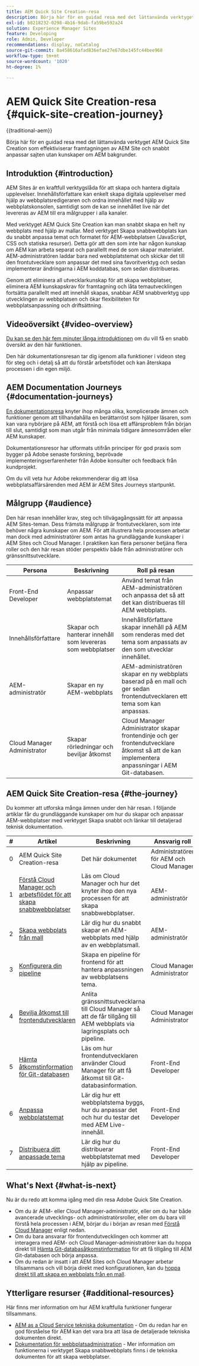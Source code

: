 ```yaml
---
title: AEM Quick Site Creation-resa
description: Börja här för en guidad resa med det lättanvända verktyget AEM Quick Site Creation som effektiviserar framtagningen av AEM Site och snabbt anpassar sajten utan kunskaper om AEM bakgrunder.
exl-id: b8218232-0298-4b16-9dab-fa59be592a24
solution: Experience Manager Sites
feature: Developing
role: Admin, Developer
recommendations: display, noCatalog
source-git-commit: 0a458616afad836efae27e67dbe145fc44bee968
workflow-type: tm+mt
source-wordcount: '1020'
ht-degree: 1%

---
```



# AEM Quick Site Creation-resa {#quick-site-creation-journey}

{{traditional-aem}}

Börja här för en guidad resa med det lättanvända verktyget AEM Quick Site Creation som effektiviserar framtagningen av AEM Site och snabbt anpassar sajten utan kunskaper om AEM bakgrunder.

## Introduktion {#introduction}

AEM Sites är en kraftfull verktygslåda för att skapa och hantera digitala upplevelser. Innehållsförfattare kan enkelt skapa digitala upplevelser med hjälp av webbplatsredigeraren och ordna innehållet med hjälp av webbplatskonsolen, samtidigt som de kan se innehållet live när det levereras av AEM till era målgrupper i alla kanaler.

Med verktyget AEM Quick Site Creation kan man snabbt skapa en helt ny webbplats med hjälp av mallar. Med verktyget Skapa snabbwebbplats kan du snabbt anpassa temat och formatet för AEM-webbplatsen (JavaScript, CSS och statiska resurser). Detta gör att den som inte har någon kunskap om AEM kan arbeta separat och parallellt med de som skapar materialet. AEM-administratören laddar bara ned webbplatstemat och skickar det till den frontutvecklare som anpassar det med sina favoritverktyg och sedan implementerar ändringarna i AEM koddatabas, som sedan distribueras.

Genom att eliminera all utvecklarkunskap för att skapa webbplatser, eliminera AEM kunskapskrav för framtagning och låta temautvecklingen fortsätta parallellt med att innehåll skapas, snabbar AEM snabbverktyg upp utvecklingen av webbplatsen och ökar flexibiliteten för webbplatsanpassning och driftsättning.

## Videoöversikt {#video-overview}

[Du kan se den här fem minuter långa introduktionen](https://www.youtube.com/watch?v=NQeQ1jZ7ZBw) om du vill få en snabb översikt av den här funktionen.

Den här dokumentationsresan tar dig igenom alla funktioner i videon steg för steg och i detalj så att du förstår arbetsflödet och kan återskapa processen i din egen miljö.

## AEM Documentation Journeys {#documentation-journeys}

[En dokumentationsresa](/help/journey-documentation/documentation-journeys.md) knyter ihop många olika, komplicerade ämnen och funktioner genom att tillhandahålla en berättarröst som hjälper läsaren, som kan vara nybörjare på AEM, att förstå och lösa ett affärsproblem från början till slut, samtidigt som man utgår från minimala tidigare ämnesområden eller AEM kunskaper.

Dokumentationsresor har utformats utifrån principer för god praxis som bygger på Adobe senaste forskning, beprövade implementeringserfarenheter från Adobe konsulter och feedback från kundprojekt.

Om du vill veta hur Adobe rekommenderar dig att lösa webbplatsaffärsärenden med AEM är AEM Sites Journeys startpunkt.

## Målgrupp {#audience}

Den här resan innehåller krav, steg och tillvägagångssätt för att anpassa AEM Sites-teman. Dess främsta målgrupp är frontutvecklaren, som inte behöver några kunskaper om AEM. För att illustrera hela processen arbetar man dock med administratörer som antas ha grundläggande kunskaper i AEM Sites och Cloud Manager. I praktiken kan flera personer betjäna flera roller och den här resan stöder perspektiv både från administratörer och gränssnittsutvecklare.

| Persona | Beskrivning | Roll på resan |
|---|---|---|
| Front-End Developer | Anpassar webbplatstemat | Använd temat från AEM-administratören och anpassa det så att det kan distribueras till AEM webbplats. |
| Innehållsförfattare | Skapar och hanterar innehåll som levereras som webbplatser | Innehållsförfattare skapar innehåll på AEM som renderas med det tema som anpassats av den som utvecklar innehållet. |
| AEM-administratör | Skapar en ny AEM-webbplats | AEM-administratören skapar en ny webbplats baserad på en mall och ger sedan frontendutvecklaren ett tema som kan anpassas. |
| Cloud Manager Administrator | Skapar rörledningar och beviljar åtkomst | Cloud Manager Administrator skapar frontendinje och ger frontendutvecklare åtkomst så att de kan implementera anpassningar i AEM Git-databasen. |

## AEM Quick Site Creation-resa {#the-journey}

Du kommer att utforska många ämnen under den här resan. I följande artiklar får du grundläggande kunskaper om hur du skapar och anpassar AEM-webbplatser med verktyget Skapa snabbt och länkar till detaljerad teknisk dokumentation.

| # | Artikel | Beskrivning | Ansvarig roll |
|---|---|---|--|
| 0 | AEM Quick Site Creation-resa | Det här dokumentet | Administratörer för AEM och Cloud Manager |
| 1 | [Förstå Cloud Manager och arbetsflödet för att skapa snabbwebbplatser](cloud-manager.md) | Läs om Cloud Manager och hur det knyter ihop den nya processen för att skapa snabbwebbplatser. | AEM-administratör |
| 2 | [Skapa webbplats från mall](create-site.md) | Lär dig hur du snabbt skapar en AEM-webbplats med hjälp av en webbplatsmall. | AEM-administratör |
| 3 | [Konfigurera din pipeline](pipeline-setup.md) | Skapa en pipeline för frontend för att hantera anpassningen av webbplatsens tema. | Cloud Manager Administrator |
| 4 | [Bevilja åtkomst till frontendutvecklaren](grant-access.md) | Anlita gränssnittsutvecklarna till Cloud Manager så att de får tillgång till AEM webbplats via lagringsplats och pipeline. | Cloud Manager Administrator |
| 5 | [Hämta åtkomstinformation för Git-databasen](retrieve-access.md) | Läs om hur frontendutvecklaren använder Cloud Manager för att få åtkomst till Git-databasinformation. | Front-End Developer |
| 6 | [Anpassa webbplatstemat](customize-theme.md) | Lär dig hur ett webbplatstema byggs, hur du anpassar det och hur du testar det med AEM Live-innehåll. | Front-End Developer |
| 7 | [Distribuera ditt anpassade tema](deploy-theme.md) | Lär dig hur du distribuerar webbplatstemat med hjälp av pipeline. | Front-End Developer |

## What&#39;s Next {#what-is-next}

Nu är du redo att komma igång med din resa Adobe Quick Site Creation.

* Om du är AEM- eller Cloud Manager-administratör, eller om du har både avancerade utvecklings- och administratörsroller, eller om du bara vill förstå hela processen i AEM, börjar du i början av resan med [Förstå Cloud Manager](cloud-manager.md) enligt nedan.
* Om du bara ansvarar för frontendutvecklingen och kommer att interagera med AEM- och Cloud Manager-administratörer kan du hoppa direkt till [Hämta Git-databasåtkomstinformation](retrieve-access.md) för att få tillgång till AEM Git-databasen och börja anpassa.
* Om du redan är insatt i att AEM Sites och Cloud Manager arbetar tillsammans och vill börja direkt med konfigurationen, kan du [hoppa direkt till att skapa en webbplats från en mall](create-site.md).

## Ytterligare resurser {#additional-resources}

Här finns mer information om hur AEM kraftfulla funktioner fungerar tillsammans.

* [AEM as a Cloud Service tekniska dokumentation](https://experienceleague.adobe.com/docs/experience-manager-cloud-service.html?lang=sv-SE) - Om du redan har en god förståelse för AEM kan det vara bra att läsa de detaljerade tekniska dokumenten direkt.
* [Dokumentation för webbplatsadministration](/help/sites-cloud/administering/site-creation/create-site.md) - Mer information om funktionerna i verktyget Skapa snabbwebbplats finns i de tekniska dokumenten för att skapa webbplatser.
